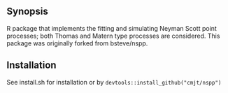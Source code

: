 ## Synopsis

R package that implements the fitting and simulating Neyman Scott point processes; both Thomas and Matern type processes are considered. This package was originally forked from bsteve/nspp.


## Installation

See install.sh for installation or  by `devtools::install_github("cmjt/nspp")`